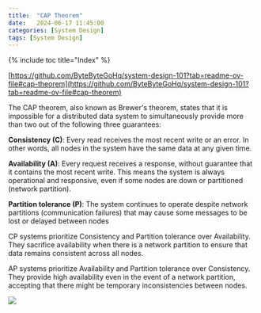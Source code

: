 ```yaml
---
title:  "CAP Theorem"
date:   2024-06-17 11:45:00
categories: [System Design]
tags: [System Design]
---
```

{% include toc title="Index" %}

[https://github.com/ByteByteGoHq/system-design-101?tab=readme-ov-file#cap-theorem](https://github.com/ByteByteGoHq/system-design-101?tab=readme-ov-file#cap-theorem)

The CAP theorem, also known as Brewer's theorem, states that it is impossible for a distributed data system to simultaneously 
provide more than two out of the following three guarantees:

**Consistency (C)**: Every read receives the most recent write or an error.
In other words, all nodes in the system have the same data at any given time.

**Availability (A)**: Every request receives a response, without guarantee that it contains the most recent write. 
This means the system is always operational and responsive, even if some nodes are down or partitioned (network partition).

**Partition tolerance (P)**: The system continues to operate despite network partitions (communication failures) 
that may cause some messages to be lost or delayed between nodes

CP systems prioritize Consistency and Partition tolerance over Availability. 
They sacrifice availability when there is a network partition to ensure that data remains consistent across all nodes.

AP systems prioritize Availability and Partition tolerance over Consistency. 
They provide high availability even in the event of a network partition, accepting that there might be temporary inconsistencies between nodes.

![](https://www.youtube.com/watch?v=BHqjEjzAicA)

